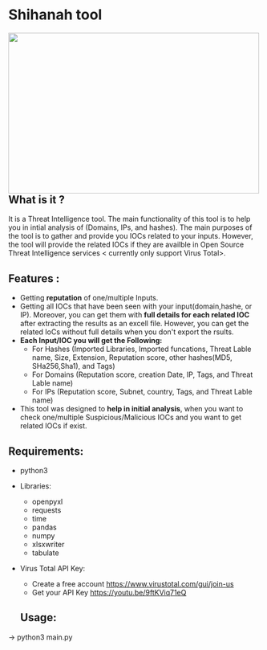 # Shihanah tool

<p><img align="left" src="https://github.com/amalsannat/Shihanah/blob/main/Shihanah.gif" width="500" height="320" /><p>
<br/><br/><br/><br/>
<br/><br/><br/><br/>
<br/><br/><br/><br/>
<br/><br/>

## What is it ? 
It is a Threat Intelligence tool. The main functionality of this tool is to help you in intial analysis of (Domains, IPs, and hashes). 
The main purposes of the tool is to gather and provide you IOCs related to your inputs. However, the tool will provide the related IOCs if they are availble in Open Source Threat Intelligence services < currently only support Virus Total>.


## Features :

- Getting **reputation** of one/multiple Inputs. 
- Getting all IOCs that have been seen with your input(domain,hashe, or IP). Moreover, you can get them with **full details for each related IOC** after extracting the results as an excell file.
However, you can get the related IoCs without full details when you don't export the rsults.
- **Each Input/IOC you will get the Following:**
	- For Hashes (Imported Libraries, Imported funcations, Threat Lable name, Size, Extension, Reputation score, other hashes(MD5, SHa256,Sha1), and Tags) 
	- For Domains (Reputation score, creation Date, IP, Tags, and Threat Lable name)
	- For IPs (Reputation score, Subnet, country, Tags, and Threat Lable name) 
 - This tool was designed to **help in initial analysis**, when you want to check one/multiple Suspicious/Malicious IOCs and you want to get related IOCs if exist.



## Requirements: 
- python3 
- Libraries: 
  - openpyxl
  - requests
  - time
  - pandas 
  - numpy
  - xlsxwriter
  - tabulate 
- Virus Total API Key:
  - Create a free account https://www.virustotal.com/gui/join-us
  - Get your API Key https://youtu.be/9ftKViq71eQ

  ## Usage: 
 -> python3 main.py
